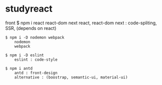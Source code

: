 # studyreact
front
    $ npm i react react-dom next
        react, react-dom
        next : code-spliting, SSR, (depends on react)
    
    $ npm i -D nodemon webpack
        nodemon
        webpack

    $ npm i -D eslint
        eslint : code-style

    $ npm i antd
        antd : front-design 
        alternative : (boostrap, semantic-ui, material-ui)